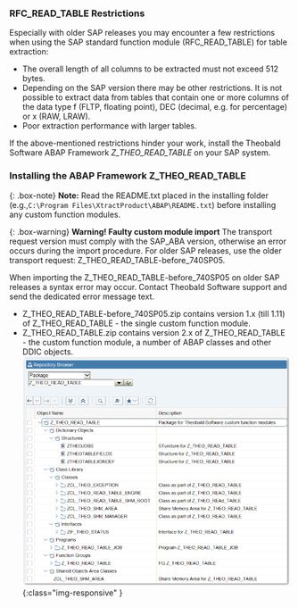 ### RFC_READ_TABLE Restrictions
Especially with older SAP releases you may encounter a few restrictions when using the SAP standard function module (RFC_READ_TABLE) for table extraction:

- The overall length of all columns to be extracted must not exceed 512 bytes.
- Depending on the SAP version there may be other restrictions. 
  It is not possible to extract data from tables that contain one or more columns of the data type f (FLTP, floating point), DEC (decimal, e.g. for percentage) or x (RAW, LRAW).
- Poor extraction performance with larger tables.

If the above-mentioned restrictions hinder your work, install the Theobald Software ABAP Framework *Z_THEO_READ_TABLE* on your SAP system. 

### Installing the ABAP Framework Z_THEO_READ_TABLE 

{: .box-note}
**Note:** Read the README.txt placed in the installing folder (e.g.,`C:\Program Files\XtractProduct\ABAP\README.txt`) before installing any custom function modules.

{: .box-warning}
**Warning! Faulty custom module import**
The transport request version must comply with the SAP_ABA version, otherwise an error occurs during the import procedure.
For older SAP releases, use the older transport request: Z_THEO_READ_TABLE-before_740SP05.

When importing the Z_THEO_READ_TABLE-before_740SP05 on older SAP releases a syntax error may occur. Contact Theobald Software support and send the dedicated error message text.

- Z_THEO_READ_TABLE-before_740SP05.zip contains version 1.x (till 1.11) of Z_THEO_READ_TABLE - the single custom function module.
- Z_THEO_READ_TABLE.zip contains version 2.x of Z_THEO_READ_TABLE - the custom function module, a number of ABAP classes and other DDIC objects. <br>
![Z_THEO_READ_TABLE_SE80](/img/content/Z_THEO_READ_TABLE_SE80.png){:class="img-responsive" }